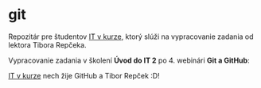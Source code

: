 # git 
Repozitár pre študentov [IT v kurze](https://www.itvkurze.sk/), ktorý slúži na vypracovanie zadania od lektora Tibora Repčeka.

Vypracovanie zadania v školení **Úvod do IT 2** po 4. webinári **Git a GitHub**:  

[IT v kurze](https://github.com/tomaspajonk) nech žije GitHub a Tibor Repček :D!
